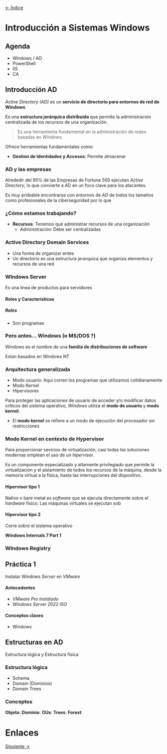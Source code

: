 [<- Índice](../SistemasWindows.md)
# Introducción a Sistemas Windows

## Agenda

- Windows / AD
- PowerShell
- IIS
- CA

## Introducción AD

*Active Directory (AD)* es un **servicio de directorio para entornos de red de Windows**.

Es una **estructura jerárquica distribuida** que permite la administración centralizada de los recursos de una organización.

> Es una herramienta fundamental en la administración de redes basadas en *Windows*.

Ofrece herramientas fundamentales como:

- **Gestion de Identidades y Accesos**: Permite almacenar

### AD y las empresas

Alrededir del 95% de las Empresas de Fortune 500 ejecutan *Active Directory*, lo que convierte a AD en un foco clave para los atacantes.

Es muy probable encontrarse con entornos de *AD* de todos los tamaños como profesionales de la ciberseguridad por lo que 

### ¿Cómo estamos trabajando?

- **Recursos**: Tenemos que administrar recursos de una organización
	- Administración: Debe ser centralizadas

### Active Directory Domain Services

- Una forma de organizar entes
- Un directorio es una estructura jerarquica que organiza elementos y recursos de una red

### WIndows Server

Es una línea de productos para servidores

#### Roles y Caracteristicas

##### Roles

- Son programas

### Pero antes... Windows (o MS/DOS ?)

Windows es el nombre de una **familia de distribuciones de software**

Estan basados en Windows NT

### Arquitectura generalizada

- Modo usuario: Aqui corren los programas que utilizamos cotidianamente
- Modo Kernel
- Hipervisores

Para proteger las aplicaciones de usuario de acceder y/o modificar datos críticos del sistema operativo, *Windows* utiliza el **modo de usuario** y **modo kernel**.

- El **modo kernel** se refiere a un modo de ejecución del procesador sin restricciones

### Modo Kernel en contexto de Hypervisor

Para proporcionar sevicios de virtualización, casi todas las soluciones modernas emplean el uso de un *hipervisor*.

Es un componente especializado y altamente privilegiado que permite la virtualización y el aislamiento de todos los recursos de la máquina, desde la memoria virtual a la física, hasta las interrupciones del dispositivo.

#### Hipervisor tipo 1

Nativo o bare metal es *software* que se ejecuta directamente sobre el *hardware* físico.
Las máquinas virtuales se ejecutan sob

#### Hipervisor tipo 2

Corre sobre el sistema operativo

**Windows Internals 7 Part 1**

### WIndows Registry

## Práctica 1

Instalar *Windows Server* en *VMware*

#### Antecedentes

- *VMware Pro Instalado*
- *Windows Server 2022 ISO*

#### Conceptos claves

- Windows

## Estructuras en AD

Estructura lógica y Estructura física

### Estructura lógica

- Schema
- Domain (Dominios)
- Domain Trees

### Conceptos

**Objeto**: 
**Dominio**:
**OUs**:
**Trees**:
**Forest**:

# Enlaces

[Siguiente ->](HFC28_08_2024.md)